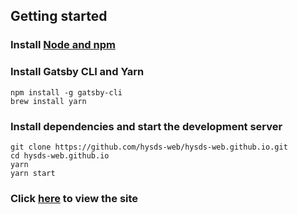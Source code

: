 ## Getting started

### Install [Node and npm](https://nodejs.org/en/)

### Install Gatsby CLI and Yarn

```
npm install -g gatsby-cli
brew install yarn
```

### Install dependencies and start the development server

```
git clone https://github.com/hysds-web/hysds-web.github.io.git
cd hysds-web.github.io
yarn
yarn start
```

### Click [here](http://localhost:8000) to view the site
